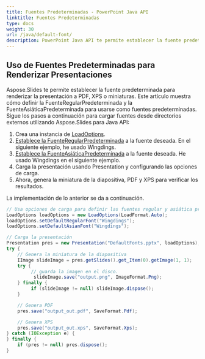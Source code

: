 ```yaml
---
title: Fuentes Predeterminadas - PowerPoint Java API
linktitle: Fuentes Predeterminadas
type: docs
weight: 30
url: /java/default-font/
description: PowerPoint Java API te permite establecer la fuente predeterminada para renderizar la presentación a PDF, XPS o miniaturas. Este artículo muestra cómo definir la FuenteRegularPredeterminada y la FuenteAsiáticaPredeterminada para usarse como fuentes predeterminadas.
---
```



## **Uso de Fuentes Predeterminadas para Renderizar Presentaciones**
Aspose.Slides te permite establecer la fuente predeterminada para renderizar la presentación a PDF, XPS o miniaturas. Este artículo muestra cómo definir la FuenteRegularPredeterminada y la FuenteAsiáticaPredeterminada para usarse como fuentes predeterminadas. Sigue los pasos a continuación para cargar fuentes desde directorios externos utilizando Aspose.Slides para Java API:

1. Crea una instancia de [LoadOptions](https://reference.aspose.com/slides/java/com.aspose.slides/LoadOptions).
1. [Establece la FuenteRegularPredeterminada](https://reference.aspose.com/slides/java/com.aspose.slides/LoadOptions#setDefaultRegularFont-java.lang.String-) a la fuente deseada. En el siguiente ejemplo, he usado Wingdings.
1. [Establece la FuenteAsiáticaPredeterminada](https://reference.aspose.com/slides/java/com.aspose.slides/LoadOptions#setDefaultAsianFont-java.lang.String-) a la fuente deseada. He usado Wingdings en el siguiente ejemplo.
1. Carga la presentación usando Presentation y configurando las opciones de carga.
1. Ahora, genera la miniatura de la diapositiva, PDF y XPS para verificar los resultados.

La implementación de lo anterior se da a continuación.

```java
// Usa opciones de carga para definir las fuentes regular y asiática predeterminadas
LoadOptions loadOptions = new LoadOptions(LoadFormat.Auto);
loadOptions.setDefaultRegularFont("Wingdings");
loadOptions.setDefaultAsianFont("Wingdings");

// Carga la presentación
Presentation pres = new Presentation("DefaultFonts.pptx", loadOptions);
try {
    // Genera la miniatura de la diapositiva
    IImage slideImage = pres.getSlides().get_Item(0).getImage(1, 1);
    try {
         // guarda la imagen en el disco.
          slideImage.save("output.png", ImageFormat.Png);
    } finally {
         if (slideImage != null) slideImage.dispose();
    }

    // Genera PDF
    pres.save("output_out.pdf", SaveFormat.Pdf);

    // Genera XPS
    pres.save("output_out.xps", SaveFormat.Xps);
} catch (IOException e) {
} finally {
    if (pres != null) pres.dispose();
}
```